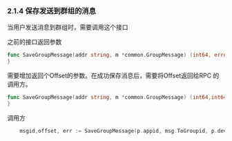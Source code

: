 ### 2.1.4  保存发送到群组的消息

当用户发送消息到群组时，需要调用这个接口

之前的接口返回参数

```go
func SaveGroupMessage(addr string, m *common.GroupMessage) (int64, error) {
}
```

需要增加返回个Offset的参数。在成功保存消息后，需要将Offset返回给RPC 的调用方。

```go
func SaveGroupMessage(addr string, m *common.GroupMessage) (int64,int64, error) {
}
```

调用方

```go
    msgid,offset, err := SaveGroupMessage(p.appid, msg.ToGroupid, p.device_ID, m)
```



